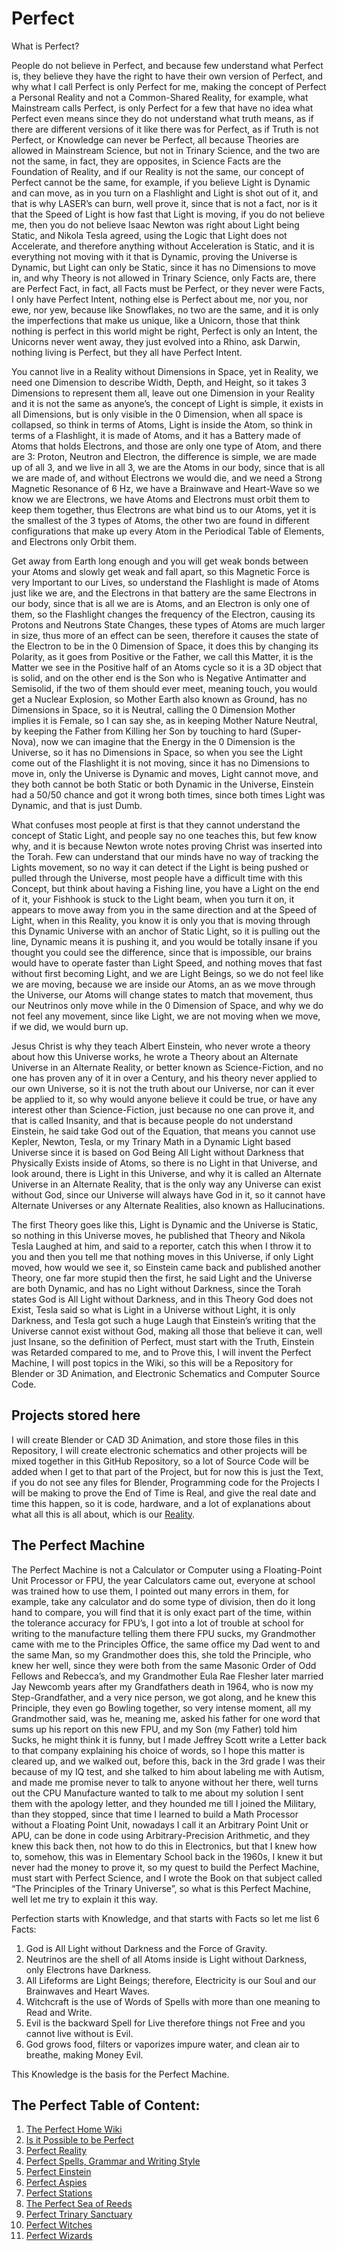 # Perfect
What is Perfect?

People do not believe in Perfect, and because few understand what Perfect is, they believe they have the right to have their own version of Perfect, and why what I call Perfect is only Perfect for me, making the concept of Perfect a Personal Reality and not a Common-Shared Reality, for example, what Mainstream calls Perfect, is only Perfect for a few that have no idea what Perfect even means since they do not understand what truth means, as if there are different versions of it like there was for Perfect, as if Truth is not Perfect, or Knowledge can never be Perfect, all because Theories are allowed in Mainstream Science, but not in Trinary Science, and the two are not the same, in fact, they are opposites, in Science Facts are the Foundation of Reality, and if our Reality is not the same, our concept of Perfect cannot be the same, for example, if you believe Light is Dynamic and can move, as in you turn on a Flashlight and Light is shot out of it, and that is why LASER’s can burn, well prove it, since that is not a fact, nor is it that the Speed of Light is how fast that Light is moving, if you do not believe me, then you do not believe Isaac Newton was right about Light being Static, and Nikola Tesla agreed, using the Logic that Light does not Accelerate, and therefore anything without Acceleration is Static, and it is everything not moving with it that is Dynamic, proving the Universe is Dynamic, but Light can only be Static, since it has no Dimensions to move in, and why Theory is not allowed in Trinary Science, only Facts are, there are Perfect Fact, in fact, all Facts must be Perfect, or they never were Facts, I only have Perfect Intent, nothing else is Perfect about me, nor you, nor ewe, nor yew, because like Snowflakes, no two are the same, and it is only the imperfections that make us unique, like a Unicorn, those that think nothing is perfect in this world might be right, Perfect is only an Intent, the Unicorns never went away, they just evolved into a Rhino, ask Darwin, nothing living is Perfect, but they all have Perfect Intent.

You cannot live in a Reality without Dimensions in Space, yet in Reality, we need one Dimension to describe Width, Depth, and Height, so it takes 3 Dimensions to represent them all, leave out one Dimension in your Reality and it is not the same as anyone’s, the concept of Light is simple, it exists in all Dimensions, but is only visible in the 0 Dimension, when all space is collapsed, so think in terms of Atoms, Light is inside the Atom, so think in terms of a Flashlight, it is made of Atoms, and it has a Battery made of Atoms that holds Electrons, and those are only one type of Atom, and there are 3: Proton, Neutron and Electron, the difference is simple, we are made up of all 3, and we live in all 3, we are the Atoms in our body, since that is all we are made of, and without Electrons we would die, and we need a Strong Magnetic Resonance of 6 Hz, we have a Brainwave and Heart-Wave so we know we are Electrons, we have Atoms and Electrons must orbit them to keep them together, thus Electrons are what bind us to our Atoms, yet it is the smallest of the 3 types of Atoms, the other two are found in different configurations that make up every Atom in the Periodical Table of Elements, and Electrons only Orbit them.

Get away from Earth long enough and you will get weak bonds between your Atoms and slowly get weak and fall apart, so this Magnetic Force is very Important to our Lives, so understand the Flashlight is made of Atoms just like we are, and the Electrons in that battery are the same Electrons in our body, since that is all we are is Atoms, and an Electron is only one of them, so the Flashlight changes the frequency of the Electron, causing its Protons and Neutrons State Changes, these types of Atoms are much larger in size, thus more of an effect can be seen, therefore it causes the state of the Electron to be in the 0 Dimension of Space, it does this by changing its Polarity, as it goes from Positive or the Father, we call this Matter, it is the Matter we see in the Positive half of an Atoms cycle so it is a 3D object that is solid, and on the other end is the Son who is Negative Antimatter and Semisolid, if the two of them should ever meet, meaning touch, you would get a Nuclear Explosion, so Mother Earth also known as Ground, has no Dimensions in Space, so it is Neutral, calling the 0 Dimension Mother implies it is Female, so I can say she, as in keeping Mother Nature Neutral, by keeping the Father from Killing her Son by touching to hard (Super-Nova), now we can imagine that the Energy in the 0 Dimension is the Universe, so it has no Dimensions in Space, so when you see the Light come out of the Flashlight it is not moving, since it has no Dimensions to move in, only the Universe is Dynamic and moves, Light cannot move, and they both cannot be both Static or both Dynamic in the Universe, Einstein had a 50/50 chance and got it wrong both times, since both times Light was Dynamic, and that is just Dumb.

What confuses most people at first is that they cannot understand the concept of Static Light, and people say no one teaches this, but few know why, and it is because Newton wrote notes proving Christ was inserted into the Torah. Few can understand that our minds have no way of tracking the Lights movement, so no way it can detect if the Light is being pushed or pulled through the Universe, most people have a difficult time with this Concept, but think about having a Fishing line, you have a Light on the end of it, your Fishhook is stuck to the Light beam, when you turn it on, it appears to move away from you in the same direction and at the Speed of Light, when in this Reality, you know it is only you that is moving through this Dynamic Universe with an anchor of Static Light, so it is pulling out the line, Dynamic means it is pushing it, and you would be totally insane if you thought you could see the difference, since that is impossible, our brains would have to operate faster than Light Speed, and nothing moves that fast without first becoming Light, and we are Light Beings, so we do not feel like we are moving, because we are inside our Atoms, an as we move through the Universe, our Atoms will change states to match that movement, thus our Neutrinos only move while in the 0 Dimension of Space, and why we do not feel any movement, since like Light, we are not moving when we move, if we did, we would burn up.

Jesus Christ is why they teach Albert Einstein, who never wrote a theory about how this Universe works, he wrote a Theory about an Alternate Universe in an Alternate Reality, or better known as Science-Fiction, and no one has proven any of it in over a Century, and his theory never applied to our own Universe, so it is not the truth about our Universe, nor can it ever be applied to it, so why would anyone believe it could be true, or have any interest other than Science-Fiction, just because no one can prove it, and that is called Insanity, and that is because people do not understand Einstein, he said take God out of the Equation, that means you cannot use Kepler, Newton, Tesla, or my Trinary Math in a Dynamic Light based Universe since it is based on God Being All Light without Darkness that Physically Exists inside of Atoms, so there is no Light in that Universe, and look around, there is Light in this Universe, and why it is called an Alternate Universe in an Alternate Reality, that is the only way any Universe can exist without God, since our Universe will always have God in it, so it cannot have Alternate Universes or any Alternate Realities, also known as Hallucinations.

The first Theory goes like this, Light is Dynamic and the Universe is Static, so nothing in this Universe moves, he published that Theory and Nikola Tesla Laughed at him, and said to a reporter, catch this when I throw it to you and then you tell me that nothing moves in this Universe, if only Light moved, how would we see it, so Einstein came back and published another Theory, one far more stupid then the first, he said Light and the Universe are both Dynamic, and has no Light without Darkness, since the Torah states God is All Light without Darkness, and in this Theory God does not Exist, Tesla said so what is Light in a Universe without Light, it is only Darkness, and Tesla got such a huge Laugh that Einstein’s writing that the Universe cannot exist without God, making all those that believe it can, well just Insane, so the definition of Perfect, must start with the Truth, Einstein was Retarded compared to me, and to Prove this, I will invent the Perfect Machine, I will post topics in the Wiki, so this will be a Repository for Blender or 3D Animation, and Electronic Schematics and Computer Source Code.

## Projects stored here
I will create Blender or CAD 3D Animation, and store those files in this Repository, I will create electronic schematics and other projects will be mixed together in this GitHub Repository, so a lot of Source Code will be added when I get to that part of the Project, but for now this is just the Text, if you do not see any files for Blender, Programming code for the Projects I will be making to prove the End of Time is Real, and give the real date and time this happen, so it is code, hardware, and a lot of explanations about what all this is all about, which is our [Reality](https://github.com/Light-Wizzard/Perfect/wiki/Reality).
## The Perfect Machine
The Perfect Machine is not a Calculator or Computer using a Floating-Point Unit Processor or FPU, the year Calculators came out, everyone at school was trained how to use them, I pointed out many errors in them, for example, take any calculator and do some type of division, then do it long hand to compare, you will find that it is only exact part of the time, within the tolerance accuracy for FPU’s, I got into a lot of trouble at school for writing to the manufacture telling them there FPU sucks, my Grandmother came with me to the Principles Office, the same office my Dad went to and the same Man, so my Grandmother does this, she told the Principle, who knew her well, since they were both from the same Masonic Order of Odd Fellows and Rebecca’s, and my Grandmother Eula Rae Flesher later married Jay Newcomb years after my Grandfathers death in 1964, who is now my Step-Grandfather, and a very nice person, we got along, and he knew this Principle, they even go Bowling together, so very intense moment, all my Grandmother said, was he, meaning me, asked his father for one word that sums up his report on this new FPU, and my Son (my Father) told him Sucks, he might think it is funny, but I made Jeffrey Scott write a Letter back to that company explaining his choice of words, so I hope this matter is cleared up, and we walked out, before this, back in the 3rd grade I was their because of my IQ test, and she talked to him about labeling me with Autism, and made me promise never to talk to anyone without her there, well turns out the CPU Manufacture wanted to talk to me about my solution I sent them with the apology letter, and they hounded me till I joined the Military, than they stopped, since that time I learned to build a Math Processor without a Floating Point Unit, nowadays I call it an Arbitrary Point Unit or APU, can be done in code using Arbitrary-Precision Arithmetic, and they knew this back then, not how to do this in Electronics, but that I knew how to, somehow, this was in Elementary School back in the 1960s, I knew it but never had the money to prove it, so my quest to build the Perfect Machine, must start with Perfect Science, and I wrote the Book on that subject called “The Principles of the Trinary Universe”, so what is this Perfect Machine, well let me try to explain it this way.

Perfection starts with Knowledge, and that starts with Facts so let me list 6 Facts:

1. God is All Light without Darkness and the Force of Gravity.
2. Neutrinos are the shell of all Atoms inside is Light without Darkness, only Electrons have Darkness.
3. All Lifeforms are Light Beings; therefore, Electricity is our Soul and our Brainwaves and Heart Waves.
4. Witchcraft is the use of Words of Spells with more than one meaning to Read and Write.
5. Evil is the backward Spell for Live therefore things not Free and you cannot live without is Evil.
6. God grows food, filters or vaporizes impure water, and clean air to breathe, making Money Evil.

This Knowledge is the basis for the Perfect Machine.
## The Perfect Table of Content:
1. [The Perfect Home Wiki](https://GitHub.com/Light-Wizzard/Perfect/wiki)
2. [Is it Possible to be Perfect](https://GitHub.com/Light-Wizzard/Perfect/wiki/Possible)
3. [Perfect Reality](https://GitHub.com/Light-Wizzard/Perfect/wiki/Reality)
4. [Perfect Spells, Grammar and Writing Style](https://github.com/Light-Wizzard/Perfect/wiki/Spelling-Grammar-and-Writing-Style)
5. [Perfect Einstein](https://github.com/Light-Wizzard/Perfect/wiki/Einstein)
6. [Perfect Aspies](https://GitHub.com/Light-Wizzard/Perfect/wiki/Aspies)
7. [Perfect Stations](https://github.com/Light-Wizzard/Perfect/wiki/Stations)
8. [The Perfect Sea of Reeds](https://github.com/Light-Wizzard/Perfect/wiki/Sea-of-Reeds)
9. [Perfect Trinary Sanctuary](https://github.com/Light-Wizzard/Perfect/wiki/Trinary-Sanctuary)
10. [Perfect Witches](https://GitHub.com/Light-Wizzard/Perfect/wiki/Witches)
11. [Perfect Wizards](https://GitHub.com/Light-Wizzard/Perfect/wiki/Wizards)
